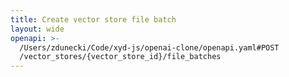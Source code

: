 ```yaml
---
title: Create vector store file batch
layout: wide
openapi: >-
  /Users/zdunecki/Code/xyd-js/openai-clone/openapi.yaml#POST
  /vector_stores/{vector_store_id}/file_batches
---
```


